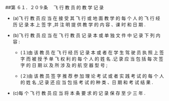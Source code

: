 ##第 ６１．２０９条 　飞 行 教 员 的 教 学 记 录

- (a)飞 行 教 员 应 当 在 接 受 其 飞 行 或 地 面 教 学 的 每 个 人 的 飞 行 经 历 记 录 本 上 签 字 ,并 注 明 提 供 教 学 的 内 容 、课 时 和 日 期 .

- (b)飞 行 教 员 应 当 在 飞 行 教 员 记 录 本 或 单 独 文 件 中 记 录 下 列 内 容 :

  + (１)由 该 教 员 在 飞 行 经 历 记 录 本 或 者 在 学 生 驾 驶 员 执 照 上 签 字 而 被 授 予 单 飞 权 利 的 每 个 人 的 姓 名 .记 录 应 当 包 括 每 次 签 字 的 日 期 以 及 所 涉 及 的 航 空 器 型 号 ;

  + (２)由 该 教 员 签 字 推 荐 参 加 理 论 考 试 或 者 实 践 考 试 的 每 个 人 的 姓 名 ,记 录 还 应 当 包 括 考 试 的 种 类 、日 期 和 考 试 结 果 .

- (c)每 个 飞 行 教 员 应 当 将 本 条 要 求 的 记 录 保 存 至 少 三 年 .